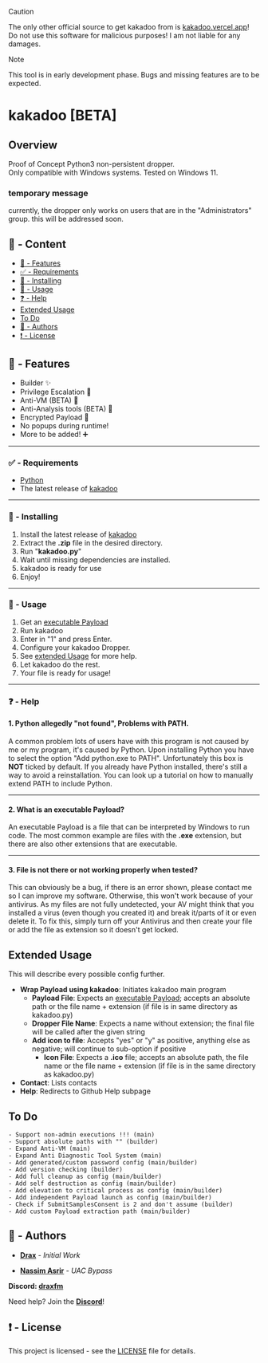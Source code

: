 > [!CAUTION]
> The only other official source to get kakadoo from is [kakadoo.vercel.app](https://kakadoo.vercel.app)!  
> Do not use this software for malicious purposes! I am not liable for any damages.

> [!NOTE]
> This tool is in early development phase. Bugs and missing features are to be expected.

# kakadoo [BETA]

## Overview

Proof of Concept Python3 non-persistent dropper.  
Only compatible with Windows systems. Tested on Windows 11.

### temporary message
currently, the dropper only works on users that are in the "Administrators" group. this will be addressed soon.

## :large_blue_circle: - Content
- [:100: - Features](#features)
- [:white_check_mark: - Requirements](#requirements)
- [:hammer: - Installing](#installing)
- [:toolbox:  - Usage](#usage)
- [:question:  - Help](#help)
- [Extended Usage](#extendedusage)
- [To Do](#todo)
- [:wave: - Authors](#authors)
- [:exclamation: - License](#license)

## <a id="features"></a> :100: - Features

- Builder :sparkles:
- Privilege Escalation :key:
- Anti-VM (BETA) :round_pushpin:
- Anti-Analysis tools (BETA) :round_pushpin:
- Encrypted Payload :syringe:
- No popups during runtime!
- More to be added! :heavy_plus_sign:

---

### <a id="requirements"></a> :white_check_mark: - Requirements

* [Python](https://www.python.org)
* The latest release of [kakadoo](https://github.com/DraxFM/kakadoo/releases/latest/download/draxfm-kakadoo.zip)

---

### <a id="installing"></a> :hammer: - Installing

1. Install the latest release of [kakadoo](https://github.com/DraxFM/kakadoo/releases/latest/download/draxfm-kakadoo.zip)
2. Extract the **.zip** file in the desired directory.
3. Run "**kakadoo.py**"
4. Wait until missing dependencies are installed.
5. kakadoo is ready for use
6. Enjoy!

---

### <a id="usage"></a> :toolbox: - Usage

1. Get an [executable Payload](#help)
2. Run kakadoo
3. Enter in "1" and press Enter.
4. Configure your kakadoo Dropper.
5. See [extended Usage](#extendedusage) for more help.
6. Let kakadoo do the rest.
7. Your file is ready for usage!

---

### <a id="help"></a> :question: - Help

#### 1. Python allegedly "not found", Problems with PATH.

A common problem lots of users have with this program is not caused by me or my program, it's caused by Python. Upon installing Python you have to select the option "Add python.exe to PATH". Unfortunately this box is **NOT** ticked by default. If you already have Python installed, there's still a way to avoid a reinstallation. You can look up a tutorial on how to manually extend PATH to include Python.

---

#### 2. What is an executable Payload?

An executable Payload is a file that can be interpreted by Windows to run code. The most common example are files with the **.exe** extension, but there are also other extensions that are executable.

---

#### 3. File is not there or not working properly when tested?

This can obviously be a bug, if there is an error shown, please contact me so I can improve my software. Otherwise, this won't work because of your antivirus. As my files are not fully undetected, your AV might think that you installed a virus (even though you created it) and break it/parts of it or even delete it. To fix this, simply turn off your Antivirus and then create your file or add the file as extension so it doesn't get locked.  

## <a id="extendedusage"></a>Extended Usage

This will describe every possible config further.

* **Wrap Payload using kakadoo**: Initiates kakadoo main program
  * **Payload File**: Expects an [executable Payload](#help); accepts an absolute path or the file name + extension (if file is in same directory as kakadoo.py)
  * **Dropper File Name**: Expects a name without extension; the final file will be called after the given string
  * **Add icon to file**: Accepts "yes" or "y" as positive, anything else as negative; will continue to sub-option if positive
    * **Icon File**: Expects a **.ico** file; accepts an absolute path, the file name or the file name + extension (if file is in the same directory as kakadoo.py)
* **Contact**: Lists contacts
* **Help**: Redirects to Github Help subpage

## <a id="todo"></a>To Do

```
- Support non-admin executions !!! (main)
- Support absolute paths with "" (builder)
- Expand Anti-VM (main)
- Expand Anti Diagnostic Tool System (main)
- Add generated/custom password config (main/builder)
- Add version checking (builder)
- Add full cleanup as config (main/builder)
- Add self destruction as config (main/builder)
- Add elevation to critical process as config (main/builder)
- Add independent Payload launch as config (main/builder)
- Check if SubmitSamplesConsent is 2 and don't assume (builder)
- Add custom Payload extraction path (main/builder)
```

## <a id="authors"></a> :wave: - Authors

* [**Drax**](https://github.com/DraxFM) - *Initial Work*

* [**Nassim Asrir**](https://cxsecurity.com/author/Nassim+Asrir/1/) - *UAC Bypass*

**Discord: [draxfm](https://discord.com/users/654343206275907585)**

Need help? Join the [**Discord**](https://discord.gg/sEXECdC3Et)!

## <a id="license"></a> :exclamation: - License

This project is licensed - see the [LICENSE](LICENSE) file for details.
